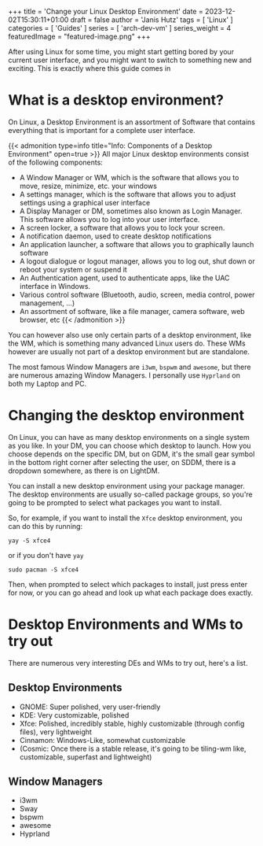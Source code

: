 +++
title = 'Change your Linux Desktop Environment'
date = 2023-12-02T15:30:11+01:00
draft = false
author = 'Janis Hutz'
tags = [ 'Linux' ]
categories = [ 'Guides' ]
series = [ 'arch-dev-vm' ]
series_weight = 4
featuredImage = "featured-image.png"
+++

After using Linux for some time, you might start getting bored by your current user interface, and you might want to switch to something new and exciting. This is exactly where this guide comes in

# What is a desktop environment?
On Linux, a Desktop Environment is an assortment of Software that contains everything that is important for a complete user interface.

{{< admonition type=info title="Info: Components of a Desktop Environment" open=true >}}
All major Linux desktop environments consist of the following components:

- A Window Manager or WM, which is the software that allows you to move, resize, minimize, etc. your windows
- A settings manager, which is the software that allows you to adjust settings using a graphical user interface
- A Display Manager or DM, sometimes also known as Login Manager. This software allows you to log into your user interface.
- A screen locker, a software that allows you to lock your screen.
- A notification daemon, used to create desktop notifications
- An application launcher, a software that allows you to graphically launch software
- A logout dialogue or logout manager, allows you to log out, shut down or reboot your system or suspend it
- An Authentication agent, used to authenticate apps, like the UAC interface in Windows.
- Various control software (Bluetooth, audio, screen, media control, power management, ...)
- An assortment of software, like a file manager, camera software, web browser, etc
{{< /admonition >}}

You can however also use only certain parts of a desktop environment, like the WM, which is something many advanced Linux users do. These WMs however are usually not part of a desktop environment but are standalone. 

The most famous Window Managers are `i3wm`, `bspwm` and `awesome`, but there are numerous amazing Window Managers. I personally use `Hyprland` on both my Laptop and PC.

# Changing the desktop environment
On Linux, you can have as many desktop environments on a single system as you like. In your DM, you can choose which desktop to launch. How you choose depends on the specific DM, but on GDM, it's the small gear symbol in the bottom right corner after selecting the user, on SDDM, there is a dropdown somewhere, as there is on LightDM. 

You can install a new desktop environment using your package manager. The desktop environments are usually so-called package groups, so you're going to be prompted to select what packages you want to install. 

So, for example, if you want to install the `Xfce` desktop environment, you can do this by running:
```
yay -S xfce4
```

or if you don't have `yay`
```
sudo pacman -S xfce4
```

Then, when prompted to select which packages to install, just press enter for now, or you can go ahead and look up what each package does exactly.


# Desktop Environments and WMs to try out
There are numerous very interesting DEs and WMs to try out, here's a list.

## Desktop Environments
- GNOME: Super polished, very user-friendly
- KDE: Very customizable, polished
- Xfce: Polished, incredibly stable, highly customizable (through config files), very lightweight
- Cinnamon: Windows-Like, somewhat customizable
- (Cosmic: Once there is a stable release, it's going to be tiling-wm like, customizable, superfast and lightweight)

## Window Managers
- i3wm
- Sway
- bspwm
- awesome
- Hyprland
